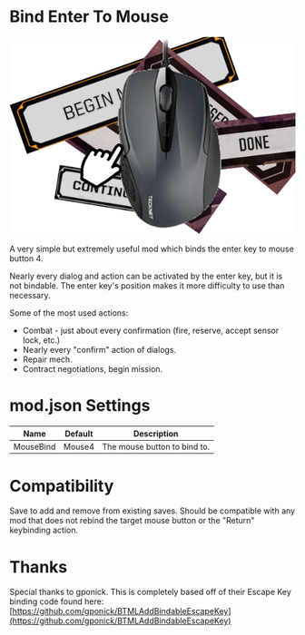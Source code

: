 # Bind Enter To Mouse


![Banner](./Media/Banner.png)


A very simple but extremely useful mod which binds the enter key to mouse button 4.

Nearly every dialog and action can be activated by the enter key, but it is not bindable.  The enter key's position makes it more difficulty to use than necessary.

Some of the most used actions:
* Combat - just about every confirmation (fire, reserve, accept sensor lock, etc.)
* Nearly every "confirm" action of dialogs.
* Repair mech.
* Contract negotiations, begin mission.


# mod.json Settings

|Name|Default|Description|
|--|--|--|
|MouseBind|Mouse4|The mouse button to bind to.  |

# Compatibility 
Save to add and remove from existing saves.
Should be compatible with any mod that does not rebind the target mouse button or the "Return" keybinding action.


# Thanks

Special thanks to gponick.  This is completely based off of their Escape Key binding code found here:
[https://github.com/gponick/BTMLAddBindableEscapeKey](https://github.com/gponick/BTMLAddBindableEscapeKey)
